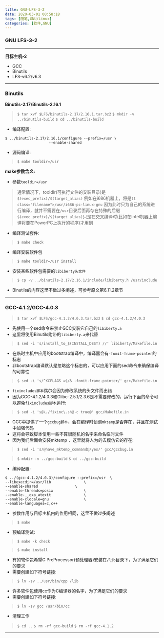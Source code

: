 ```yaml
---
title: GNU-LFS-3-2
date: 2020-03-01 00:58:18
tags: [随笔,GNU/Linux]
categories: [软件,GNU]
---
```


### GNU LFS-3-2

---

**目标主机-2**

* GCC
* Binutils
* LFS-v6.2/v6.3

---

### Binutils

**Binutils-2.17/Binutils-2.16.1**

> `$ tar xvf $LFS/binutils-2.17/2.16.1.tar.bz2`
> `$ mkdir -v ../binutils-build`
> `$ cd ../binutils-build`

* 编译配置:
```
$ ../binutils-2.17/2.16.1/configure --prefix=/usr \
		            --enable-shared
```

* 源码编译:
> `$ make tooldir=/usr`

**make参数含义:**
* 参数`tooldir=/usr`
> 通常情况下，tooldir(可执行文件的安装目录)是`$(exec_prefix)/$(target_alias)`
> 例如在i686机器上，将是`tt class="filename">/usr/i686-pc-linux-gnu`
> 因为此时只为自己的系统进 行编译，就并不需要在`/usr`目录后面再存在特殊的后缀
> `$(exec_prefix)/$(target_alias)`只是在交叉编译时(比如在Intel机器上编译将要在PowerPC上执行的程序)才用到

* 编译测试套件:
> `$ make check`

* 编译安装软件包
> `$ make tooldir=/usr install`

* 安装某些软件包需要的`libiberty头文件`
> `$ cp -v ../binutils-2.17/2.16.1/include/libiberty.h /usr/include`

* Binutils的内容这里不做过多阐述，可参考原文第6.11.2章节

---

### GCC-4.1.2/GCC-4.0.3

> `$ tar xvf $LFS/gcc-4.1.2/4.0.3.tar.bz2`
> `$ cd gcc-4.1.2/4.0.3`

* 先使用一个sed命令来禁止GCC安装它自己的`libiberty.a`
* 这里将使用Binutils附带的`libiberty.a`来代替
> `$ sed -i 's/install_to_$(INSTALL_DEST) //' libiberty/Makefile.in`

* 在临时主机中应用的bootstrap编译中，编译器会有`-fomit-frame-pointer`的标志
* 非bootstrap编译默认是忽略这个标志的，可以应用下面的sed命令来确保编译的可靠性
> `$ sed -i 's/^XCFLAGS =$/& -fomit-frame-pointer/' gcc/Makefile.in`

* `fixincludes脚本`偶尔会因为修改系统的头文件而出错
* 因为GCC-4.1.2/4.0.3和Glibc-2.5.1/2.3.6是不需要修改的，运行下面的命令可以避免`fixincludes脚本`运行:
> `$ sed -i 's@\./fixinc\.sh@-c true@' gcc/Makefile.in`

* GCC中提供了一个`gccbug脚本`，会在编译时侦测`mktemp`是否存在，并且在测试中加强代码
* 这将会导致脚本使用一些不算很随机的名字来命名临时文件
* 因为我们后面会安装mktemp	，这里就将人为的去模仿它的存在:
> `$ sed -i 's/@have_mktemp_command@/yes/' gcc/gccbug.in`

> `$ mkdir -v ../gcc-build`
> `$ cd ../gcc-build`

* 编译配置:
```
$ ../(gcc-4.1.2/4.0.3)/configure --prefix=/usr 	\ 
--libexecdir=/usr/lib 				\
--enable-shared 				\ 
--enable-threads=posix 				\
--enable-__cxa_atexit 				\ 
--enable-clocale=gnu 				\
--enable-languages=c,c++ 
```

* 参数作用与目标主机内的作用相同，这里不做过多阐述

> `$ make`

* 预编译测试:
> `$ make -k check`

> `$ make install`

* 有的软件包希望C PreProcessor(预处理器)安装在`/lib`目录下，为了满足它们的要求
* 需要创建如下符号链接:
> `$ ln -sv ../usr/bin/cpp /lib`

* 许多软件包使用cc作为C编译器的名字，为了满足它们的要求
* 需要创建如下符号链接:
> `$ ln -sv gcc /usr/bin/cc`

* 清理工作
> `$ cd ..`
> `$ rm -rf gcc-build`
> `$ rm -rf gcc-4.1.2`

---



